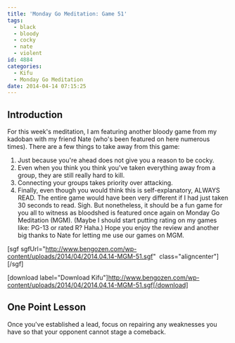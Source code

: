 ```yaml
---
title: 'Monday Go Meditation: Game 51'
tags:
  - black
  - bloody
  - cocky
  - nate
  - violent
id: 4884
categories:
  - Kifu
  - Monday Go Meditation
date: 2014-04-14 07:15:25
---
```


## Introduction

For this week's meditation, I am featuring another bloody game from my kadoban with my friend Nate (who's been featured on here numerous times). There are a few things to take away from this game:

1.  Just because you're ahead does not give you a reason to be cocky.
2.  Even when you think you think you've taken everything away from a group, they are still really hard to kill.
3.  Connecting your groups takes priority over attacking.
4.  Finally, even though you would think this is self-explanatory, ALWAYS READ.
The entire game would have been very different if I had just taken 30 seconds to read. Sigh. But nonetheless, it should be a fun game for you all to witness as bloodshed is featured once again on Monday Go Meditation (MGM). (Maybe I should start putting rating on my games like: PG-13 or rated R? Haha.) Hope you enjoy the review and another big thanks to Nate for letting me use our games on MGM.

[sgf sgfUrl="http://www.bengozen.com/wp-content/uploads/2014/04/2014.04.14-MGM-51.sgf"  class="aligncenter"][/sgf]

[download label="Download Kifu"]http://www.bengozen.com/wp-content/uploads/2014/04/2014.04.14-MGM-51.sgf[/download]

## **One Point Lesson**

Once you've established a lead, focus on repairing any weaknesses you have so that your opponent cannot stage a comeback.